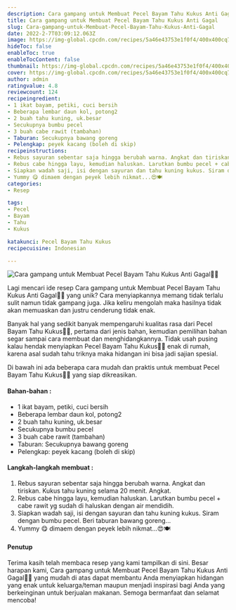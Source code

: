 ```yaml
---
description: Cara gampang untuk Membuat Pecel Bayam Tahu Kukus Anti Gagal"
title: Cara gampang untuk Membuat Pecel Bayam Tahu Kukus Anti Gagal
slug: Cara-gampang-untuk-Membuat-Pecel-Bayam-Tahu-Kukus-Anti-Gagal
date: 2022-2-7T03:09:12.063Z
image: https://img-global.cpcdn.com/recipes/5a46e43753e1f0f4/400x400cq70/photo.jpg
hideToc: false
enableToc: true
enableTocContent: false
thumbnail: https://img-global.cpcdn.com/recipes/5a46e43753e1f0f4/400x400cq70/photo.jpg
cover: https://img-global.cpcdn.com/recipes/5a46e43753e1f0f4/400x400cq70/photo.jpg
author: admin
ratingvalue: 4.8
reviewcount: 124
recipeingredient:
- 1 ikat bayam, petiki, cuci bersih
- Beberapa lembar daun kol, potong2
- 2 buah tahu kuning, uk.besar
- Secukupnya bumbu pecel
- 3 buah cabe rawit (tambahan)
- Taburan: Secukupnya bawang goreng
- Pelengkap: peyek kacang (boleh di skip)
recipeinstructions:
- Rebus sayuran sebentar saja hingga berubah warna. Angkat dan tiriskan. Kukus tahu kuning selama 20 menit. Angkat.
- Rebus cabe hingga layu, kemudian haluskan. Larutkan bumbu pecel + cabe rawit yg sudah di haluskan dengan air mendidih.
- Siapkan wadah saji, isi dengan sayuran dan tahu kuning kukus. Siram dengan bumbu pecel. Beri taburan bawang goreng...
- Yummy 😋 dimaem dengan peyek lebih nikmat...😍🍽️
categories:
- Resep

tags:
- Pecel
- Bayam
- Tahu
- Kukus

katakunci: Pecel Bayam Tahu Kukus
recipecuisine: Indonesian

---
```


![Cara gampang untuk Membuat Pecel Bayam Tahu Kukus Anti Gagal👩‍🍳](https://img-global.cpcdn.com/recipes/5a46e43753e1f0f4/400x400cq70/photo.jpg)

Lagi mencari ide resep Cara gampang untuk Membuat Pecel Bayam Tahu Kukus Anti Gagal👩‍🍳 yang unik? Cara menyiapkannya memang tidak terlalu sulit namun tidak gampang juga. Jika keliru mengolah maka hasilnya tidak akan memuaskan dan justru cenderung tidak enak.

Banyak hal yang sedikit banyak mempengaruhi kualitas rasa dari Pecel Bayam Tahu Kukus👩‍🍳, pertama dari jenis bahan, kemudian pemilihan bahan segar sampai cara membuat dan menghidangkannya. Tidak usah pusing kalau hendak menyiapkan Pecel Bayam Tahu Kukus👩‍🍳 enak di rumah, karena asal sudah tahu triknya maka hidangan ini bisa jadi sajian spesial.

Di bawah ini ada beberapa cara mudah dan praktis untuk membuat Pecel Bayam Tahu Kukus👩‍🍳 yang siap dikreasikan.

<!--inarticleads1-->

#### Bahan-bahan :

- 1 ikat bayam, petiki, cuci bersih
- Beberapa lembar daun kol, potong2
- 2 buah tahu kuning, uk.besar
- Secukupnya bumbu pecel
- 3 buah cabe rawit (tambahan)
- Taburan: Secukupnya bawang goreng
- Pelengkap: peyek kacang (boleh di skip)

<!--inarticleads2-->

#### Langkah-langkah membuat :

1. Rebus sayuran sebentar saja hingga berubah warna. Angkat dan tiriskan. Kukus tahu kuning selama 20 menit. Angkat.
1. Rebus cabe hingga layu, kemudian haluskan. Larutkan bumbu pecel + cabe rawit yg sudah di haluskan dengan air mendidih.
1. Siapkan wadah saji, isi dengan sayuran dan tahu kuning kukus. Siram dengan bumbu pecel. Beri taburan bawang goreng...
1. Yummy 😋 dimaem dengan peyek lebih nikmat...😍🍽️

#### Penutup

Terima kasih telah membaca resep yang kami tampilkan di sini. Besar harapan kami, Cara gampang untuk Membuat Pecel Bayam Tahu Kukus Anti Gagal👩‍🍳 yang mudah di atas dapat membantu Anda menyiapkan hidangan yang enak untuk keluarga/teman maupun menjadi inspirasi bagi Anda yang berkeinginan untuk berjualan makanan. Semoga bermanfaat dan selamat mencoba!